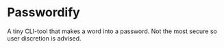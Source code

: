 # Passwordify

A tiny CLI-tool that makes a word into a password.
Not the most secure so user discretion is advised.
